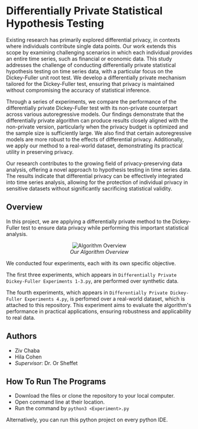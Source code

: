 # Differentially Private Statistical Hypothesis Testing
Existing research has primarily explored differential privacy, in contexts where individuals contribute single data points. Our work extends this scope by examining challenging scenarios in which each individual provides an entire time series, such as financial or economic data. This study addresses the challenge of conducting differentially private statistical hypothesis testing on time series data, with a particular focus on the Dickey-Fuller unit root test. We develop a differentially private mechanism tailored for the Dickey-Fuller test, ensuring that privacy is maintained without compromising the accuracy of statistical inference.

Through a series of experiments, we compare the performance of the differentially private Dickey-Fuller test with its non-private counterpart across various autoregressive models. Our findings demonstrate that the differentially private algorithm can produce results closely aligned with the non-private version, particularly when the privacy budget is optimized and the sample size is sufficiently large. We also find that certain autoregressive models are more robust to the effects of differential privacy. Additionally, we apply our method to a real-world dataset, demonstrating its practical utility in preserving privacy. 

Our research contributes to the growing field of privacy-preserving data analysis, offering a novel approach to hypothesis testing in time series data. The results indicate that differential privacy can be effectively integrated into time series analysis, allowing for the protection of individual privacy in sensitive datasets without significantly sacrificing statistical validity.

## Overview
In this project, we are applying a differentially private method to the Dickey-Fuller test to ensure data privacy while performing this important statistical analysis.

<p align="center">
  <img src="https://github.com/user-attachments/assets/e0397471-85b3-432d-bd38-c5174161f394" alt="Algorithm Overview">
  <br>
  <em>Our Algorithm Overview</em>
</p>

We conducted four experiments, each with its own specific objective. 

The first three experiments, which appears in ```Differentially Private Dickey-Fuller Experiments 1-3.py```, are performed over synthetic data.

The fourth experiments, which appears in ```Differentially Private Dickey-Fuller Experiments 4.py```, is perfomed over a real-world dataset, which is attached to this repository. This experiment aims to evaluate the algorithm's performance in practical applications, ensuring robustness and applicability to real data.

## Authors
* Ziv Chaba
* Hila Cohen
* _Supervisor_: Dr. Or Sheffet

## How To Run The Programs
* Download the files or clone the repository to your local computer.
* Open command line at their location.
* Run the command by ```python3 <Experiment>.py```

Alternatively, you can run this python project on every python IDE.

